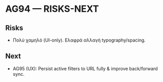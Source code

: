 # AG94 — RISKS-NEXT
## Risks
- Πολύ χαμηλό (UI-only). Ελαφρά αλλαγή typography/spacing.
## Next
- AG95 (UX): Persist active filters to URL fully & improve back/forward sync.
